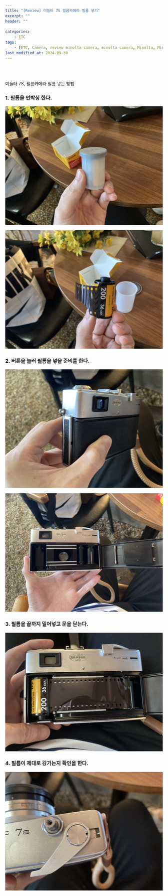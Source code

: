 ```yaml
---
title: "[Review] 미놀타 7S 필름카메라 필름 넣기"
excerpt: ""
header: ""

categories:
    - ETC
tags:
    - [ETC, Camera, review minolta camera, minolta camera, Minolta, Minolta 7s, 미놀타7s, 미놀타 7s, 필름카메라, 필름카메라 필름, 필름카메라 필름 넣기, ]
last_modified_at: 2024-09-30
---
```

<br><br>

미놀타 7S, 필름카메라 필름 넣는 방법



### 1. 필름을 언박싱 한다.


![0](/upload/2024-09-30-미놀타_7S_필름카메라_필름_넣기.md/0.JPG)


![1](/upload/2024-09-30-미놀타_7S_필름카메라_필름_넣기.md/1.JPG)



### 2. 버튼을 눌러 필름을 넣을 준비를 한다.


![2](/upload/2024-09-30-미놀타_7S_필름카메라_필름_넣기.md/2.JPG)


![3](/upload/2024-09-30-미놀타_7S_필름카메라_필름_넣기.md/3.JPG)



### 3. 필름을 끝까지 밀어넣고 문을 닫는다.


![4](/upload/2024-09-30-미놀타_7S_필름카메라_필름_넣기.md/4.JPG)



### 4. 필름이 제대로 감기는지 확인을 한다.


![5](/upload/2024-09-30-미놀타_7S_필름카메라_필름_넣기.md/5.JPG)

